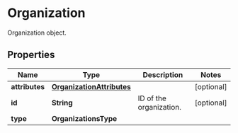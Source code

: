 

# Organization

Organization object.

## Properties

Name | Type | Description | Notes
------------ | ------------- | ------------- | -------------
**attributes** | [**OrganizationAttributes**](OrganizationAttributes.md) |  |  [optional]
**id** | **String** | ID of the organization. |  [optional]
**type** | **OrganizationsType** |  | 



